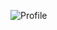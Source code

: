 ![Profile](https://github-readme-stats.vercel.app/api?username=floodsung&show_icons=true&theme=light)

